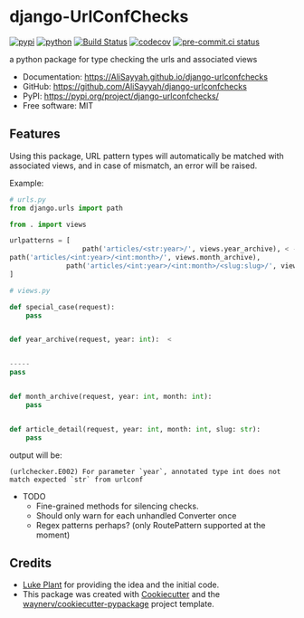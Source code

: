 # django-UrlConfChecks

[![pypi](https://img.shields.io/pypi/v/django-urlconfchecks.svg)](https://pypi.org/project/django-urlconfchecks/)
[![python](https://img.shields.io/pypi/pyversions/django-urlconfchecks.svg)](https://pypi.org/project/django-urlconfchecks/)
[![Build Status](https://github.com/AliSayyah/django-urlconfchecks/actions/workflows/dev.yml/badge.svg)](https://github.com/AliSayyah/django-urlconfchecks/actions/workflows/dev.yml)
[![codecov](https://codecov.io/gh/AliSayyah/django-urlconfchecks/branch/main/graphs/badge.svg)](https://codecov.io/github/AliSayyah/django-urlconfchecks)
[![pre-commit.ci status](https://results.pre-commit.ci/badge/github/AliSayyah/django-urlconfchecks/main.svg)](https://results.pre-commit.ci/latest/github/AliSayyah/django-urlconfchecks/main)

a python package for type checking the urls and associated views

* Documentation: <https://AliSayyah.github.io/django-urlconfchecks>
* GitHub: <https://github.com/AliSayyah/django-urlconfchecks>
* PyPI: <https://pypi.org/project/django-urlconfchecks/>
* Free software: MIT

## Features

Using this package, URL pattern types will automatically be matched with associated views, and in case of mismatch, an
error will be raised.

Example:

```python
# urls.py
from django.urls import path

from . import views

urlpatterns = [
                  path('articles/<str:year>/', views.year_archive), < -----
path('articles/<int:year>/<int:month>/', views.month_archive),
              path('articles/<int:year>/<int:month>/<slug:slug>/', views.article_detail),
]
```

```python
# views.py

def special_case(request):
    pass


def year_archive(request, year: int):  <


-----
pass


def month_archive(request, year: int, month: int):
    pass


def article_detail(request, year: int, month: int, slug: str):
    pass
```

output will be:

```
(urlchecker.E002) For parameter `year`, annotated type int does not match expected `str` from urlconf
```

* TODO
    - Fine-grained methods for silencing checks.
    - Should only warn for each unhandled Converter once
    - Regex patterns perhaps? (only RoutePattern supported at the moment)

## Credits

- [Luke Plant](https://github.com/spookylukey) for providing the idea and the initial code.
- This package was created with [Cookiecutter](https://github.com/audreyr/cookiecutter) and
  the [waynerv/cookiecutter-pypackage](https://github.com/waynerv/cookiecutter-pypackage) project template.
